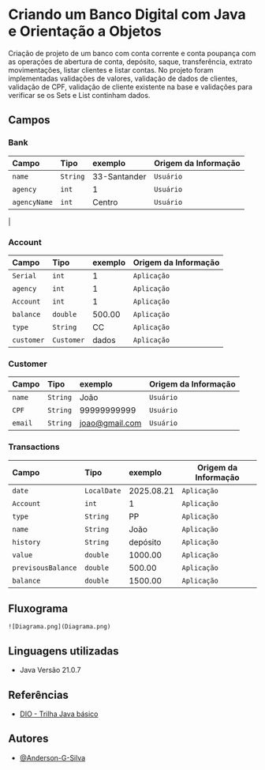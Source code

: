 # Criando um Banco Digital com Java e Orientação a Objetos

Criação de projeto de um banco com conta corrente e conta poupança com as operações de abertura de conta, depósito, saque, transferência, extrato movimentações, listar clientes e listar contas.
No projeto foram implementadas validações de valores, validação de dados de clientes, validação de CPF, validação de cliente existente na base e validações para verificar se os Sets e List continham dados. 


## Campos
### Bank

| Campo        | Tipo     | exemplo      | Origem da Informação |
|:-------------|:---------|:-------------|----------------------|
| `name`       | `String` | 33-Santander | `Usuário`            |
| `agency`     | `int`    | 1            | `Usuário`            |
| `agencyName` | `int`    | Centro       | `Usuário`            |
|

### Account

| Campo      | Tipo     | exemplo | Origem da Informação |
|:-----------|:---------|:--------|----------------------|
| `Serial`   | `int`    | 1       | `Aplicação`          |
| `agency`   | `int`    | 1       | `Aplicação`          |
| `Account`  | `int`    | 1       | `Aplicação`          |
| `balance`  | `double` | 500.00  | `Aplicação`          |
| `type`     | `String` | CC      | `Aplicação`          |
| `customer` | `Customer`  | dados   | `Aplicação`          |    


### Customer

| Campo          | Tipo     | exemplo        | Origem da Informação |
|:---------------|:---------|:---------------|----------------------|
| `name`         | `String` | João           | `Usuário`            |
| `CPF`          | `String` | 99999999999    | `Usuário`            |
| `email`        | `String` | joao@gmail.com | `Usuário`            |


### Transactions

| Campo              | Tipo        | exemplo    | Origem da Informação |
|:-------------------|:------------|:-----------|----------------------|
| `date`             | `LocalDate` | 2025.08.21 | `Aplicação`          |
| `Account`          | `int`       | 1          | `Aplicação`          |
| `type`             | `String`    | PP         | `Aplicação`          |
| `name`             | `String`    | João       | `Aplicação`          |
| `history`          | `String`    | depósito   | `Aplicação`          |
| `value`            | `double`    | 1000.00    | `Aplicação`          |
| `previsousBalance` | `double`    | 500.00     | `Aplicação`          |
| `balance`          | `double`    | 1500.00    | `Aplicação`          |

## Fluxograma
```
![Diagrama.png](Diagrama.png)
```

## Linguagens utilizadas
- Java Versão 21.0.7

## Referências

- [DIO - Trilha Java básico](https://github.com/digitalinnovationone/trilha-java-basico/blob/main/desafios/poo/README.md)




## Autores

- [@Anderson-G-Silva](https://github.com/Anderson-G-Silva)


